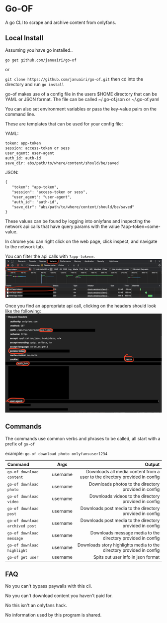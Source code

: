 # Go-OF

A go CLI to scrape and archive content from onlyfans.

## Local Install
Assuming you have go installed..

`go get github.com/januairi/go-of`

or

`git clone https://github.com/januairi/go-of.git` then cd into the directory and run `go install`

go-of makes use of a config file in the users $HOME directory that can be YAML or JSON format. The file can be called ~/.go-of.json or ~/.go-of.yaml

You can also set environment variables or pass the key-value pairs on the command line.

These are templates that can be used for your config file:

YAML:
```
token: app-token
session: access-token or sess
user_agent: user-agent
auth_id: auth-id
save_dir: abs/path/to/where/content/should/be/saved
```

JSON:
```
{
   "token": "app-token",
   "session": "access-token or sess",
   "user_agent": "user-agent",
   "auth_id": "auth-id",
   "save_dir": "abs/path/to/where/content/should/be/saved"
}
```

These values can be found by logging into onlyfans and inspecting the network api calls that have query params with the value ?app-token=some-value.

In chrome you can right click on the web page, click inspect, and navigate to the network tab.

You can filter the api calls with `?app-token=`.
![network](examples/network.png "config help")



Once you find an appropriate api call, clicking on the headers should look like the following:
![example](examples/example.png "config help")

## Commands
The commands use common verbs and phrases to be called, all start with a prefix of `go-of`

example: `go-of download photo onlyfansuser1234`

| Command      | Args | Output    |
| :---        |    :----:   |          ---: |
| `go-of download content`       | username       | Downloads all media content from a user to the directory provided in config   |
| `go-of download photo`       | username       | Downloads photos to the directory provided in config   |
| `go-of download video`   | username        | Downloads videos to the directory provided in config      |
| `go-of download post`   | username        | Downloads post media to the directory provided in config      |
| `go-of download archived post`   | username        | Downloads post media to the directory provided in config      |
| `go-of download message`   | username        | Downloads message media to the directory provided in config      |
| `go-of download highlight`   | username        | Downloads story highlights media to the directory provided in config      |
| `go-of get user`   | username        | Spits out user info in json format    |


## FAQ

No you can't bypass paywalls with this cli.

No you can't download content you haven't paid for.

No this isn't an onlyfans hack.

No information used by this program is shared.

